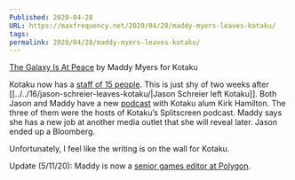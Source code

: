 ```yaml
---
Published: 2020-04-28
URL: https://maxfrequency.net/2020/04/28/maddy-myers-leaves-kotaku/
tags: 
permalink: 2020/04/28/maddy-myers-leaves-kotaku/
---
```

[The Galaxy Is At Peace](https://kotaku.com/the-galaxy-is-at-peace-1843128956) by Maddy Myers for Kotaku

Kotaku now has a [staff of 15 people](https://kotaku.com/about). This is just shy of two weeks after [[../../16/jason-schreier-leaves-kotaku/|Jason Schreier left Kotaku]]. Both Jason and Maddy have a new [podcast](https://maximumfun.org/podcasts/triple-click/) with Kotaku alum Kirk Hamilton. The three of them were the hosts of Kotaku’s Splitscreen podcast. Maddy says she has a new job at another media outlet that she will reveal later. Jason ended up a Bloomberg.

Unfortunately, I feel like the writing is on the wall for Kotaku.

Update (5/11/20): Maddy is now a [senior games editor at Polygon](https://twitter.com/MIDImyers/status/1259853660772864008).